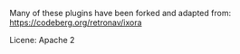 Many of these plugins have been forked and adapted from: https://codeberg.org/retronav/ixora

Licene: Apache 2